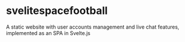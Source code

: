 # svelitespacefootball
A static website with user accounts management and live chat features, implemented as an SPA in Svelte.js
